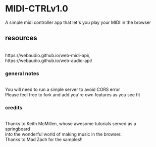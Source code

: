 # MIDI-CTRLv1.0
A simple midi controller app that let's you play your MIDI in the browser 

<h2>resources</h2><br>
https://webaudio.github.io/web-midi-api/, <br>
https://webaudio.github.io/web-audio-api/ <br>

<h3>general notes</h3><br> 
You will need to run a simple server to avoid CORS error <br>
Please feel free to fork and add you're own features as you see fit <br>

<h3>credits</h3> <br>
Thanks to Keith McMillen, whose awesome tutorials served as a springboard <br> into the wonderful world of making music in the browser. <br>
Thanks to Mad Zach for the samples!!
